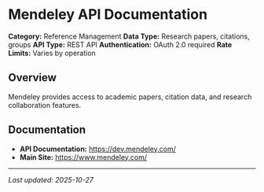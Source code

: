 # Mendeley API Documentation

**Category:** Reference Management
**Data Type:** Research papers, citations, groups
**API Type:** REST API
**Authentication:** OAuth 2.0 required
**Rate Limits:** Varies by operation

## Overview

Mendeley provides access to academic papers, citation data, and research collaboration features.

## Documentation

- **API Documentation:** https://dev.mendeley.com/
- **Main Site:** https://www.mendeley.com/

---

*Last updated: 2025-10-27*
